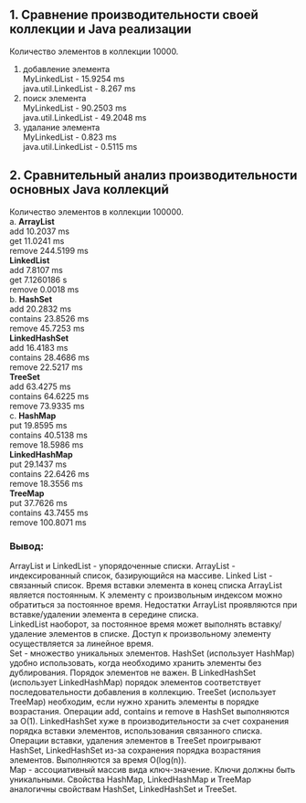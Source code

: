 ## 1. Сравнение производительности своей коллекции и Java реализации
Количество элементов в коллекции 10000.
1. добавление элемента  
MyLinkedList - 15.9254 ms  
java.util.LinkedList - 8.267 ms
2. поиск элемента  
MyLinkedList - 90.2503 ms  
java.util.LinkedList - 49.2048 ms
3. удалание элемента  
MyLinkedList - 0.823 ms  
java.util.LinkedList - 0.5115 ms
## 2. Сравнительный анализ производительности основных Java коллекций  
Количество элементов в коллекции 100000.  
a.  **ArrayList**   
add 10.2037 ms  
get 11.0241 ms  
remove 244.5199 ms  
**LinkedList**  
add 7.8107 ms  
get 7.1260186 s  
remove 0.0018 ms  
b. **HashSet**  
add 20.2832 ms  
contains 23.8526 ms  
remove 45.7253 ms  
**LinkedHashSet**  
add 16.4183 ms  
contains 28.4686 ms  
remove 22.5217 ms  
**TreeSet**  
add 63.4275 ms  
contains 64.6225 ms  
remove 73.9335 ms  
c. **HashMap**  
put 19.8595 ms  
contains 40.5138 ms  
remove 18.5986 ms  
**LinkedHashMap**  
put 29.1437 ms  
contains 22.6426 ms  
remove 18.3556 ms  
**TreeMap**  
put 37.7626 ms  
contains 43.7455 ms  
remove 100.8071 ms  
### Вывод:  
ArrayList и LinkedList - упорядоченные списки. ArrayList - индексированный список, базирующийся на массиве. 
Linked List - связанный список. Время вставки элемента в конец списка ArrayList является постоянным. 
К элементу с произвольным индексом можно обратиться за постоянное время. Недостатки ArrayList проявляются при вставке/удалении элемента в середине списка.  
LinkedList наоборот, за постоянное время может выполнять вставку/удаление элементов в списке. Доступ к произвольному элементу осуществляется за линейное время.  
Set - множество уникальных элементов. HashSet (использует HashMap) удобно использовать, когда необходимо хранить элементы без дублирования. Порядок элементов не важен. 
В LinkedHashSet (использует LinkedHashMap) порядок элементов соответствует последовательности добавления в коллекцию. TreeSet (использует TreeMap) необходим, если нужно хранить элементы в порядке возрастания.
Операции add, contains и remove в HashSet выполняются за O(1). LinkedHashSet хуже в производительности за счет сохранения порядка вставки элементов, использования связанного списка. 
Операции вставки, удаления элементов в TreeSet проигрывают HashSet, LinkedHashSet из-за сохранения порядка возрастяния элементов. Выполняются за время O(log(n)).  
Map - ассоциативный массив вида ключ-значение. Ключи должны быть уникальными. Свойства HashMap, LinkedHashMap и TreeMap аналогичны свойствам HashSet, LinkedHashSet и TreeSet.

